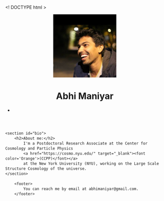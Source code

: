 <! DOCTYPE html >
<html>
<head>
<meta charset="utf-8">
<title>Abhi Maniyar</title>
<meta name="description" content="Abhi is a postdoc at NYU" />

<link rel="icon" type="image/jpg" href="/files/Abhishek_Maniyar.jpg" sizes="300x300">
<link rel="stylesheet" href="css/normalize.css" type="text/css" />
<link rel="stylesheet" href="css/base.css" type="text/css" />
<link rel="stylesheet" href="css/code.css" type="text/css" />
</head>

<body>
<div class="content">
    <header>
        <img src="/files/Abhishek_Maniyar.jpg" width="200" height="200" alt="me">
        <h1><a>Abhi Maniyar</a></h1>
    	<ul>
    	    <li></li>
    	</ul>
    </header>


    <section id="bio">
        <h2>About me:</h2>
            I'm a Postdoctoral Research Associate at the Center for Cosmology and Particle Physics
            <a href="https://cosmo.nyu.edu/" target="_blank"><font color='Orange'>(CCPP)</font></a>
            at the New York University (NYU), working on the Large Scale Structure Cosmology of the universe.
    </section>

        <footer>
            You can reach me by email at abhimaniyar@gmail.com.
        </footer>

</div>
</body>
</html>
